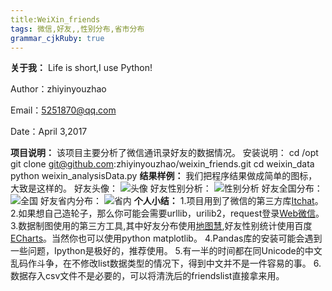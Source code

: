 ```yaml
---
title:WeiXin_friends
tags: 微信,好友,,性别分布,省市分布
grammar_cjkRuby: true
---
```

**关于我：**
Life is short,I use Python!  

Author：zhiyinyouzhao  

Email：5251870@qq.com  

Date：April 3,2017  

**项目说明：**
该项目主要分析了微信通讯录好友的数据情况。
安装说明：
cd /opt
git clone git@github.com:zhiyinyouzhao/weixin_friends.git
cd weixin_data
python weixin_analysisData.py
**结果样例：**
我们把程序结果做成简单的图标，大致是这样的。
好友头像：
![头像](https://github.com/zhiyinyouzhao/weixin_friends/raw/master/result_images/friends_circle.jpg)
好友性别分析：
![性别分析](https://github.com/zhiyinyouzhao/weixin_friends/raw/master/result_images/friends.jpg)
好友全国分布：
![全国](https://github.com/zhiyinyouzhao/weixin_friends/raw/master/result_images/friends_ChinaMap.jpg)
好友省内分布：
![省内](https://github.com/zhiyinyouzhao/weixin_friends/raw/master/result_images/friends_Shanxi.jpg)
**个人小结：**
1.项目用到了微信的第三方库[Itchat](http://itchat.readthedocs.io/zh/latest/)。
2.如果想自己造轮子，那么你可能会需要urllib，urilib2，request登录[Web微信](https://wx.qq.com/)。
3.数据制图使用的第三方工具,其中好友分布使用[地图慧](http://c.dituhui.com/),好友性别统计使用百度[ECharts](http://echarts.baidu.com/)。当然你也可以使用python matplotlib。
4.Pandas库的安装可能会遇到一些问题，Ipython是极好的，推荐使用。
5.有一半的时间都在同Unicode的中文乱码作斗争，在不修改list数据类型的情况下，得到中文并不是一件容易的事。
6.数据存入csv文件不是必要的，可以将清洗后的friendslist直接拿来用。

